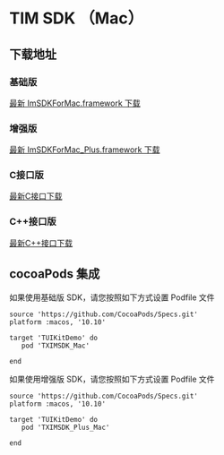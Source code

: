 # TIM SDK （Mac）

## 下载地址

### 基础版
[最新 ImSDKForMac.framework 下载](https://im.sdk.qcloud.com/download/standard/5.1.62/TIM_SDK_Mac_latest_framework.zip)

### 增强版
[最新 ImSDKForMac_Plus.framework 下载](https://sdk-im-1252463788.cos.ap-hongkong.myqcloud.com/download/plus/5.9.1872/ImSDKForMac_Plus_5.9.1872.framework.zip)

### C接口版
[最新C接口下载](https://im.sdk.cloud.tencent.cn/download/plus/5.9.1872/cross_platform/ImSDK_Mac_C_5.9.1872.framework.zip)

### C++接口版
[最新C++接口下载](https://im.sdk.cloud.tencent.cn/download/plus/5.9.1872/cross_platform/ImSDK_Mac_CPP_5.9.1872.framework.zip)

## cocoaPods 集成
如果使用基础版 SDK，请您按照如下方式设置 Podfile 文件

```
source 'https://github.com/CocoaPods/Specs.git'
platform :macos, '10.10'

target 'TUIKitDemo' do
   pod 'TXIMSDK_Mac'

end

```

如果使用增强版 SDK，请您按照如下方式设置 Podfile 文件

```
source 'https://github.com/CocoaPods/Specs.git'
platform :macos, '10.10'

target 'TUIKitDemo' do
   pod 'TXIMSDK_Plus_Mac'

end

```
